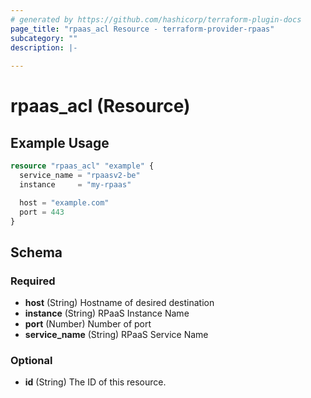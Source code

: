 ```yaml
---
# generated by https://github.com/hashicorp/terraform-plugin-docs
page_title: "rpaas_acl Resource - terraform-provider-rpaas"
subcategory: ""
description: |-
  
---
```


# rpaas_acl (Resource)



## Example Usage

```terraform
resource "rpaas_acl" "example" {
  service_name = "rpaasv2-be"
  instance     = "my-rpaas"

  host = "example.com"
  port = 443
}
```

<!-- schema generated by tfplugindocs -->
## Schema

### Required

- **host** (String) Hostname of desired destination
- **instance** (String) RPaaS Instance Name
- **port** (Number) Number of port
- **service_name** (String) RPaaS Service Name

### Optional

- **id** (String) The ID of this resource.


